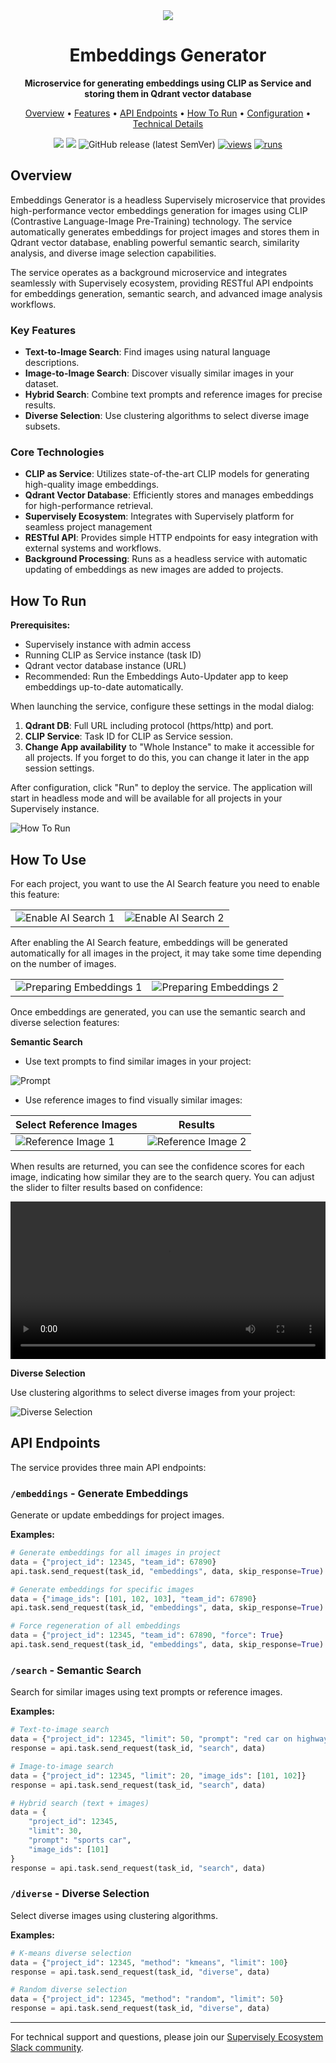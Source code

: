 <div align="center" markdown>

<img src="https://github.com/supervisely-ecosystem/embeddings-generator/releases/download/v0.1.0/poster.jpg">

# Embeddings Generator

**Microservice for generating embeddings using CLIP as Service and storing them in Qdrant vector database**

<p align="center">
  <a href="#Overview">Overview</a> •
  <a href="#Features">Features</a> •
  <a href="#API-Endpoints">API Endpoints</a> •
  <a href="#How-To-Run">How To Run</a> •
  <a href="#Configuration">Configuration</a> •
  <a href="#Technical-Details">Technical Details</a>
</p>

[![](https://img.shields.io/badge/supervisely-ecosystem-brightgreen)](https://ecosystem.supervisely.com/apps/supervisely-ecosystem/embeddings-generator)
[![](https://img.shields.io/badge/slack-chat-green.svg?logo=slack)](https://supervisely.com/slack)
![GitHub release (latest SemVer)](https://img.shields.io/github/v/release/supervisely-ecosystem/embeddings-generator)
[![views](https://app.supervisely.com/img/badges/views/supervisely-ecosystem/embeddings-generator.png)](https://supervisely.com)
[![runs](https://app.supervisely.com/img/badges/runs/supervisely-ecosystem/embeddings-generator.png)](https://supervisely.com)

</div>

## Overview

Embeddings Generator is a headless Supervisely microservice that provides high-performance vector embeddings generation for images using CLIP (Contrastive Language-Image Pre-Training) technology. The service automatically generates embeddings for project images and stores them in Qdrant vector database, enabling powerful semantic search, similarity analysis, and diverse image selection capabilities.

The service operates as a background microservice and integrates seamlessly with Supervisely ecosystem, providing RESTful API endpoints for embeddings generation, semantic search, and advanced image analysis workflows.

### Key Features

- **Text-to-Image Search**: Find images using natural language descriptions.
- **Image-to-Image Search**: Discover visually similar images in your dataset.
- **Hybrid Search**: Combine text prompts and reference images for precise results.
- **Diverse Selection**: Use clustering algorithms to select diverse image subsets.

### Core Technologies

- **CLIP as Service**: Utilizes state-of-the-art CLIP models for generating high-quality image embeddings.
- **Qdrant Vector Database**: Efficiently stores and manages embeddings for high-performance retrieval.
- **Supervisely Ecosystem**: Integrates with Supervisely platform for seamless project management
- **RESTful API**: Provides simple HTTP endpoints for easy integration with external systems and workflows.
- **Background Processing**: Runs as a headless service with automatic updating of embeddings as new images are added to projects.

## How To Run

**Prerequisites:**

- Supervisely instance with admin access
- Running CLIP as Service instance (task ID)
- Qdrant vector database instance (URL)
- Recommended: Run the Embeddings Auto-Updater app to keep embeddings up-to-date automatically.

When launching the service, configure these settings in the modal dialog:

1. **Qdrant DB**: Full URL including protocol (https/http) and port.
2. **CLIP Service**: Task ID for CLIP as Service session.
3. **Change App availability** to "Whole Instance" to make it accessible for all projects. If you forget to do this, you can change it later in the app session settings.

After configuration, click "Run" to deploy the service. The application will start in headless mode and will be available for all projects in your Supervisely instance.

![How To Run](https://github.com/supervisely-ecosystem/embeddings-generator/releases/download/v0.1.0/how_to_run.jpg)

## How To Use

For each project, you want to use the AI Search feature you need to enable this feature:

|                                                                                                                            |                                                                                                                            |
| -------------------------------------------------------------------------------------------------------------------------- | -------------------------------------------------------------------------------------------------------------------------- |
| ![Enable AI Search 1](https://github.com/supervisely-ecosystem/embeddings-generator/releases/download/v0.1.0/enable_1.jpg) | ![Enable AI Search 2](https://github.com/supervisely-ecosystem/embeddings-generator/releases/download/v0.1.0/enable_2.jpg) |

After enabling the AI Search feature, embeddings will be generated automatically for all images in the project, it may take some time depending on the number of images.

|                                                                                                                                   |                                                                                                                                   |
| --------------------------------------------------------------------------------------------------------------------------------- | --------------------------------------------------------------------------------------------------------------------------------- |
| ![Preparing Embeddings 1](https://github.com/supervisely-ecosystem/embeddings-generator/releases/download/v0.1.0/preparing_1.jpg) | ![Preparing Embeddings 2](https://github.com/supervisely-ecosystem/embeddings-generator/releases/download/v0.1.0/preparing_2.jpg) |

Once embeddings are generated, you can use the semantic search and diverse selection features:

**Semantic Search**

- Use text prompts to find similar images in your project:

![Prompt](https://github.com/supervisely-ecosystem/embeddings-generator/releases/download/v0.1.0/prompt.jpg)

- Use reference images to find visually similar images:

| Select Reference Images                                                                                                      | Results                                                                                                                      |
| ---------------------------------------------------------------------------------------------------------------------------- | ---------------------------------------------------------------------------------------------------------------------------- |
| ![Reference Image 1](https://github.com/supervisely-ecosystem/embeddings-generator/releases/download/v0.1.0/reference_1.jpg) | ![Reference Image 2](https://github.com/supervisely-ecosystem/embeddings-generator/releases/download/v0.1.0/reference_2.jpg) |

When results are returned, you can see the confidence scores for each image, indicating how similar they are to the search query. You can adjust the slider to filter results based on confidence:

<div>
<video autoplay loop="loop" controls width="100%" src="https://github.com/supervisely-ecosystem/embeddings-generator/releases/download/v0.1.0/confidence.mp4"></video>
</div>

**Diverse Selection**

Use clustering algorithms to select diverse images from your project:

![Diverse Selection](https://github.com/supervisely-ecosystem/embeddings-generator/releases/download/v0.1.0/diverse.jpg)

## API Endpoints

The service provides three main API endpoints:

### `/embeddings` - Generate Embeddings

Generate or update embeddings for project images.

**Examples:**

```python
# Generate embeddings for all images in project
data = {"project_id": 12345, "team_id": 67890}
api.task.send_request(task_id, "embeddings", data, skip_response=True)

# Generate embeddings for specific images
data = {"image_ids": [101, 102, 103], "team_id": 67890}
api.task.send_request(task_id, "embeddings", data, skip_response=True)

# Force regeneration of all embeddings
data = {"project_id": 12345, "team_id": 67890, "force": True}
api.task.send_request(task_id, "embeddings", data, skip_response=True)
```

### `/search` - Semantic Search

Search for similar images using text prompts or reference images.

**Examples:**

```python
# Text-to-image search
data = {"project_id": 12345, "limit": 50, "prompt": "red car on highway"}
response = api.task.send_request(task_id, "search", data)

# Image-to-image search
data = {"project_id": 12345, "limit": 20, "image_ids": [101, 102]}
response = api.task.send_request(task_id, "search", data)

# Hybrid search (text + images)
data = {
    "project_id": 12345,
    "limit": 30,
    "prompt": "sports car",
    "image_ids": [101]
}
response = api.task.send_request(task_id, "search", data)
```

### `/diverse` - Diverse Selection

Select diverse images using clustering algorithms.

**Examples:**

```python
# K-means diverse selection
data = {"project_id": 12345, "method": "kmeans", "limit": 100}
response = api.task.send_request(task_id, "diverse", data)

# Random diverse selection
data = {"project_id": 12345, "method": "random", "limit": 50}
response = api.task.send_request(task_id, "diverse", data)
```

---

For technical support and questions, please join our [Supervisely Ecosystem Slack community](https://supervisely.com/slack).
